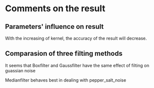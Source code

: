 # Comments on the result

## Parameters' influence on result

With the increasing of kernel, the accuracy of the result will decrease.

## Comparasion of three filting methods

It seems that Boxfilter and Gaussfilter have the same effect of filting on guassian noise

Medianfilter behaves best in dealing with pepper_salt_noise

